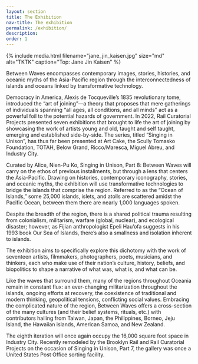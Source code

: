 ```yaml
---
layout: section
title: The Exhibition
nav-title: The exhibition
permalink: /exhibition/
description:
order: 1
---
```


{% include media.html filename="jane_jin_kaisen.jpg" size="md" alt="TKTK" caption="Top: Jane Jin Kaisen" %}


<div class="margin-bottom-3 lead font-sans-lg tablet:font-sans-xl measure-4 text-light">Between Waves encompasses contemporary images, stories, histories, and oceanic myths of the Asia-Pacific region through the interconnectedness of islands and oceans linked by transformative technology.
</div>

Democracy in America, Alexis de Tocqueville’s 1835 revolutionary tome, introduced the “art of joining”—a theory that proposes that mere gatherings of individuals spanning “all ages, all conditions, and all minds” act as a powerful foil to the potential hazards of government. In 2022, Rail Curatorial Projects presented seven exhibitions that brought to life the art of joining by showcasing the work of artists young and old, taught and self taught, emerging and established side-by-side. The series, titled “Singing in Unison”, has thus far been presented at Art Cake, the Scully Tomasko Foundation, TOTAH, Below Grand, Ricco/Maresca, Miguel Abreu, and Industry City. 

Curated by Alice, Nien-Pu Ko, Singing in Unison, Part 8: Between Waves will carry on the ethos of previous installments, but through a lens that centers the Asia-Pacific. Drawing on histories, contemporary iconography, stories, and oceanic myths, the exhibition will use transformative technologies to bridge the islands that comprise the region. Referred to as the “Ocean of Islands,” some 25,000 islands, islets, and atolls are scattered amidst the Pacific Ocean, between them there are nearly 1,000 languages spoken. 

Despite the breadth of the region, there is a shared political trauma resulting from colonialism, militarism, warfare (global, nuclear), and ecological disaster; however, as Fijian anthropologist Epeli Hau’ofa suggests in his 1993 book Our Sea of Islands, there’s also a smallness and isolation inherent to islands. 

The exhibition aims to specifically explore this dichotomy with the work of seventeen artists, filmmakers, photographers, poets, musicians, and thinkers, each who make use of their nation’s culture, history, beliefs, and biopolitics to shape a narrative of what was, what is, and what can be. 

Like the waves that surround them, many of the regions throughout Oceania remain in constant flux: an ever-changing militarization throughout the islands, ongoing efforts at recovery, the coexistence of traditional and modern thinking, geopolitical tensions, conflicting social values. Embracing the complicated nature of the region, Between Waves offers a cross-section of the many cultures (and their belief systems, rituals, etc.) with contributors hailing from Taiwan, Japan, the Philippines, Borneo, Jeju Island, the Hawaiian islands, American Samoa, and New Zealand. 

The eighth iteration will once again occupy the 16,000 square foot space in Industry City. Recently remodeled by the Brooklyn Rail and Rail Curatorial Projects on the occasion of Singing in Unison, Part 7, the gallery was once a United States Post Office sorting facility. 

